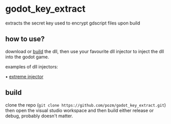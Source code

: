 # godot_key_extract

extracts the secret key used to encrypt gdscript files upon build



## how to use?
download or [build](https://github.com/pozm/godot_key_extract#build) the dll, then use your favourite dll injector to inject the dll into the godot game.

examples of dll injectors:

• [extreme injector](https://github.com/master131/ExtremeInjector)


## build
clone the repo (`git clone https://github.com/pozm/godot_key_extract.git`) then open the visual studio workspace and then build either release or debug, probably doesn't matter.
